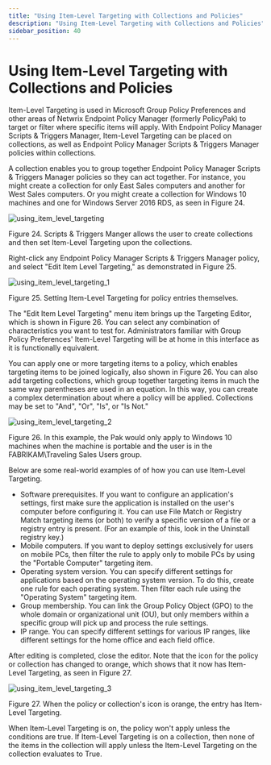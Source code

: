 ```yaml
---
title: "Using Item-Level Targeting with Collections and Policies"
description: "Using Item-Level Targeting with Collections and Policies"
sidebar_position: 40
---
```


# Using Item-Level Targeting with Collections and Policies

Item-Level Targeting is used in Microsoft Group Policy Preferences and other areas of Netwrix
Endpoint Policy Manager (formerly PolicyPak) to target or filter where specific items will apply.
With Endpoint Policy Manager Scripts & Triggers Manager, Item-Level Targeting can be placed on
collections, as well as Endpoint Policy Manager Scripts & Triggers Manager policies within
collections.

A collection enables you to group together Endpoint Policy Manager Scripts & Triggers Manager
policies so they can act together. For instance, you might create a collection for only East Sales
computers and another for West Sales computers. Or you might create a collection for Windows 10
machines and one for Windows Server 2016 RDS, as seen in Figure 24.

![using_item_level_targeting](/images/endpointpolicymanager/scriptstriggers/itemleveltargeting/using_item_level_targeting.webp)

Figure 24. Scripts & Triggers Manger allows the user to create collections and then set Item-Level
Targeting upon the collections.

Right-click any Endpoint Policy Manager Scripts & Triggers Manager policy, and select "Edit Item
Level Targeting," as demonstrated in Figure 25.

![using_item_level_targeting_1](/images/endpointpolicymanager/scriptstriggers/itemleveltargeting/using_item_level_targeting_1.webp)

Figure 25. Setting Item-Level Targeting for policy entries themselves.

The "Edit Item Level Targeting" menu item brings up the Targeting Editor, which is shown in
Figure 26. You can select any combination of characteristics you want to test for. Administrators
familiar with Group Policy Preferences' Item-Level Targeting will be at home in this interface as it
is functionally equivalent.

You can apply one or more targeting items to a policy, which enables targeting items to be joined
logically, also shown in Figure 26. You can also add targeting collections, which group together
targeting items in much the same way parentheses are used in an equation. In this way, you can
create a complex determination about where a policy will be applied. Collections may be set to
"And", "Or", "Is", or "Is Not."

![using_item_level_targeting_2](/images/endpointpolicymanager/scriptstriggers/itemleveltargeting/using_item_level_targeting_2.webp)

Figure 26. In this example, the Pak would only apply to Windows 10 machines when the machine is
portable and the user is in the FABRIKAM\Traveling Sales Users group.

Below are some real-world examples of of how you can use Item-Level Targeting.

- Software prerequisites. If you want to configure an application's settings, first make sure the
  application is installed on the user's computer before configuring it. You can use File Match or
  Registry Match targeting items (or both) to verify a specific version of a file or a registry
  entry is present. (For an example of this, look in the Uninstall registry key.)
- Mobile computers. If you want to deploy settings exclusively for users on mobile PCs, then filter
  the rule to apply only to mobile PCs by using the "Portable Computer" targeting item.
- Operating system version. You can specify different settings for applications based on the
  operating system version. To do this, create one rule for each operating system. Then filter each
  rule using the "Operating System" targeting item.
- Group membership. You can link the Group Policy Object (GPO) to the whole domain or organizational
  unit (OU), but only members within a specific group will pick up and process the rule settings.
- IP range. You can specify different settings for various IP ranges, like different settings for
  the home office and each field office.

After editing is completed, close the editor. Note that the icon for the policy or collection has
changed to orange, which shows that it now has Item-Level Targeting, as seen in Figure 27.

![using_item_level_targeting_3](/images/endpointpolicymanager/scriptstriggers/itemleveltargeting/using_item_level_targeting_3.webp)

Figure 27. When the policy or collection's icon is orange, the entry has Item-Level Targeting.

When Item-Level Targeting is on, the policy won't apply unless the conditions are true. If
Item-Level Targeting is on a collection, then none of the items in the collection will apply unless
the Item-Level Targeting on the collection evaluates to True.
